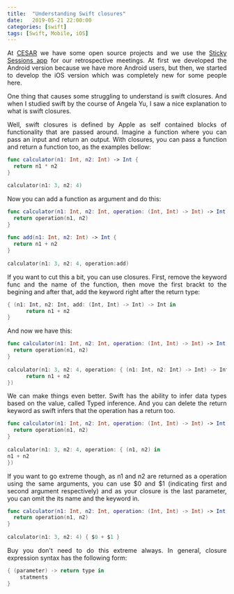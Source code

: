 ```yaml
---
title:  "Understanding Swift closures"
date:   2019-05-21 22:00:00
categories: [swift]
tags: [Swift, Mobile, iOS]
---
```


<p style="text-align: justify; font-family: -apple-system, BlinkMacSystemFont, sans-serif;">At <a href="https://www.cesar.org.br/">CESAR</a> we have some open source projects and we use the <a href="https://github.com/DiscordTime/sticky-sessions-ios">Sticky Sessions app</a> for our retrospective meetings. At first we developed the Android version because we have more Android users, but then, we started to develop the iOS version which was completely new for some people here.</p> 

<p style="text-align: justify; font-family: -apple-system, BlinkMacSystemFont, sans-serif;">One thing that causes some struggling to understand is swift closures. And when I studied swift by the course of Angela Yu, I saw a nice explanation to what is swift closures.</p> 

<p style="text-align: justify; font-family: -apple-system, BlinkMacSystemFont, sans-serif;">Well, swift closures is defined by Apple as self contained blocks of functionality that are passed around. Imagine a function where you can pass an input and return an output. With closures, you can pass a function and return a function too, as the examples bellow:</p>

```swift
func calculator(n1: Int, n2: Int) -> Int { 
  return n1 * n2
}

calculator(n1: 3, n2: 4)
```

<p style="text-align: justify; font-family: -apple-system, BlinkMacSystemFont, sans-serif;">Now you can add a function as argument and do this:</p>

```swift
func calculator(n1: Int, n2: Int, operation: (Int, Int) -> Int) -> Int { 
  return operation(n1, n2)
}
  
func add(n1: Int, n2: Int) -> Int {
  return n1 + n2
}
  
calculator(n1: 3, n2: 4, operation:add)
```

<p style="text-align: justify; font-family: -apple-system, BlinkMacSystemFont, sans-serif;">If you want to cut this a bit, you can use closures. First, remove the keyword func and the name of the function, then move the first brackt to the begining and after that, add the keyword right after the return type:</p>

```swift
{ (n1: Int, n2: Int, add: (Int, Int) -> Int) -> Int in  
      return n1 + n2
}
```

<p style="text-align: justify; font-family: -apple-system, BlinkMacSystemFont, sans-serif;">And now we have this:</p>

```swift
func calculator(n1: Int, n2: Int, operation: (Int, Int) -> Int) -> Int { 
  return operation(n1, n2)
}
  
calculator(n1: 3, n2: 4, operation: { (n1: Int, n2: Int) -> Int) -> Int in  
      return n1 + n2
})
```

<p style="text-align: justify; font-family: -apple-system, BlinkMacSystemFont, sans-serif;">We can make things even better. Swift has the ability to infer data types based on the value, called Typed inference. And you can delete the return keyword as swift infers that the operation has a return too.</p>

```swift
func calculator(n1: Int, n2: Int, operation: (Int, Int) -> Int) -> Int { 
  return operation(n1, n2)
}
  
calculator(n1: 3, n2: 4, operation: { (n1, n2) in 
n1 + n2 
})
```

<p style="text-align: justify; font-family: -apple-system, BlinkMacSystemFont, sans-serif;">If you want to go extreme though, as n1 and n2 are returned as a operation using the same arguments, you can use $0 and $1 (indicating first and second argument respectively) and as your closure is the last parameter, you can omit the its name and the keyword in.</p>

```swift
func calculator(n1: Int, n2: Int, operation: (Int, Int) -> Int) -> Int { 
  return operation(n1, n2)
}
  
calculator(n1: 3, n2: 4) { $0 + $1 }
```

<p style="text-align: justify; font-family: -apple-system, BlinkMacSystemFont, sans-serif;">Buy you don't need to do this extreme always. In general, closure expression syntax has the following form:</p>

```swift
{ (parameter) -> return type in
    statments
}
```
